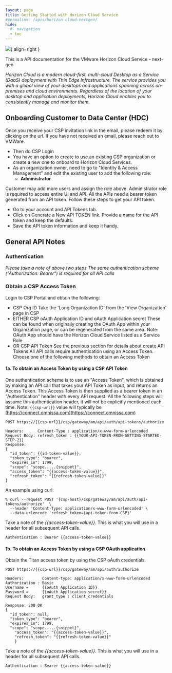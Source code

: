 ```yaml
---
layout: page
title: Getting Started with Horizon Cloud Service
#permalink: /apis/horizon-cloud-nextgen/
hide:
  #- navigation
  - toc
---
```


![](../../assets/logos/horizon-cloud-logo.png){ align=right }

This is a API documentation for the VMware Horizon Cloud Service - next-gen

*Horizon Cloud is a modern cloud-first, multi-cloud Desktop as a Service (DaaS) deployment with Thin Edge Infrastructure. The service provides you with a global view of your desktops and applications spanning across on-premises and cloud environments. Regardless of the location of your desktop and application deployments, Horizon Cloud enables you to consistently manage and monitor them.*

## Onboarding Customer to Data Center (HDC)
Once you receive your CSP invitation link in the email, please redeem it by clicking on the url. If you have not received an email, please reach out to VMWare.
  + Then do CSP Login
  + You have an option to create to use an existing CSP organization or create a new one to onboard to Horizon Cloud Services.
  + As an organization owner, need to go to "Identity & Access Management" and edit the existing user to add the following role:
    + **Administrator**  
  
  Customer may add more users and assign the role above. Administrator role is required to access entire UI and API. All the APIs need a bearer token generated from an API token. Follow these steps to get your API token.
  + Go to your account and API Tokens tab.
  + Click on Generate a New API TOKEN link. Provide a name for the API token and keep the defaults.
  + Save the API token information and keep it handy.

## General API Notes

### Authentication
*Please take a note of above two steps The same authentication scheme ("Authorization: Bearer") is required for all API calls*

### Obtain a CSP Access Token

Login to CSP Portal and obtain the following:
- CSP Org ID
  Take the 'Long Organization ID' from the 'View Organization' page in CSP
- EITHER CSP oAuth Application ID and oAuth Application secret 
  These can be found when originally creating the OAuth App within your Organization page, or can be regenerated from the same area. Note: OAuth App should have the Horizon Cloud Service listed as a Service Role
- OR CSP API Token
  See the previous section for details about create API Tokens
  All API calls require authentication using an Access Token.
  Choose one of the following methods to obtain an Access Token

#### 1a. To obtain an Access Token by using a CSP API Token
One authentication scheme is to use an "Access Token", which is obtained by making an API call that takes  your  API Token as input, and returns an Access Token. This Access Token is then supplied as a bearer token in an "Authentication" header with every API request. All the following steps will assume this authentication header, it will not be explicitly mentioned each time.
Note: `{{csp-url}}` value will typically be [https://connect.omnissa.com](https://connect.omnissa.com)
```
POST https://{{csp-url}}/csp/gateway/am/api/auth/api-tokens/authorize
```
```
Headers:      Content-Type : application/x-www-form-urlencoded
Request Body: refresh_token : {{YOUR-API-TOKEN-FROM-GETTING-STARTED-STEP-2}}
Response:
{
  "id_token": {{id-token-value}},
  "token_type": "bearer",
  "expires_in": 1799,
  "scope": "scope.....{snippet}",
  "access_token": "{{access-token-value}}",
  "refresh_token": "{{refresh-token-value}}"
}
```
An example using curl:
```
% curl --request POST '{csp-host}/csp/gateway/am/api/auth/api-tokens/authorize'  \
  --header 'Content-Type: application/x-www-form-urlencoded' \
  --data-urlencode 'refresh_token={api-token-from-CSP}'
```

Take a note of the  *{{access-token-value}}*. This is what you will use in a header for all subsequent API calls.
```
Authentication : Bearer {{access-token-value}}
```

#### 1b. To obtain an Access Token by using a CSP OAuth application
Obtain the Titan access token by using the CSP oAuth credentials.
```
POST https://{{csp-url}}/csp/gateway/am/api/auth/authorize
```
```
Headers:        Content-type: application/x-www-form-urlencoded
Authorization : Basic
Username =      {{oAuth Application ID}}
Password =      {{oAuth Application secret}}
Request Body:   grant_type : client_credentials

Response: 200 OK
{
  "id_token": null,
  "token_type": "bearer",
  "expires_in": 1799,
  "scope": "scope.....{snippet}",
    "access_token": "{{access-token-value}}",
    "refresh_token": "{{refresh-token-value}}"
    }
```
Take a note of the  *{{access-token-value}}*. This is what you will use in a header for all subsequent API calls.
```
Authentication : Bearer {{access-token-value}}
```

<swagger-ui src="horizon-cloud-nextgen-api-doc-public.yaml"/>
